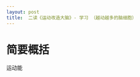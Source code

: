 ```yaml
---
layout: post
title:  二读《运动改造大脑》- 学习 （越动越多的脑细胞）
---
```


# 简要概括

运动能
<!--stackedit_data:
eyJoaXN0b3J5IjpbLTE1OTE5NzI5NjUsLTE2NTk1MDkzNDQsMT
gxMjU5NjA0NF19
-->